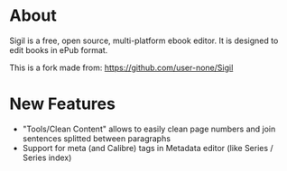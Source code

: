 About
=====

Sigil is a free, open source, multi-platform ebook editor.
It is designed to edit books in ePub format.

This is a fork made from: https://github.com/user-none/Sigil


New Features
============

* "Tools/Clean Content" allows to easily clean page numbers and join sentences splitted between paragraphs
* Support for meta (and Calibre) tags in Metadata editor (like Series / Series index)
